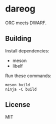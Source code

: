 # dareog

ORC meets DWARF.

## Building

Install dependencies:

* meson
* libelf

Run these commands:

```
meson build
ninja -C build
```

## License

MIT
